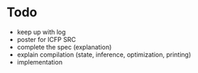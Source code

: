 # Todo

* keep up with log
* poster for ICFP SRC
* complete the spec (explanation)
* explain compilation (state, inference, optimization, printing)
* implementation
